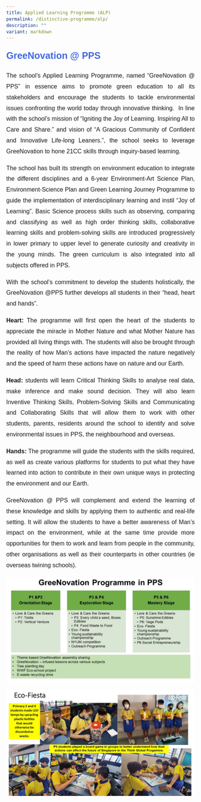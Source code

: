 ```yaml
---
title: Applied Learning Programme (ALP)
permalink: /distinctive-programme/alp/
description: ""
variant: markdown
---
```

<p style="font-family:arial; font-size:25px; font-weight:bold; color:royalblue">GreeNovation @ PPS</p>  
<p style="font-family:arial; font-size:16px; text-align:justify; line-height:1.8">The school’s Applied Learning Programme, named “GreeNovation @ PPS” in essence aims to promote green education to all its stakeholders and encourage the students to tackle environmental issues confronting the world today through innovative thinking.&nbsp; In line with the school’s mission of “Igniting the Joy of Learning. Inspiring All to Care and Share.” and vision of “A Gracious Community of Confident and Innovative Life-long Leaners.”, the school seeks to leverage GreeNovation to hone 21CC skills through inquiry-based learning.</p>

<p style="font-family:arial; font-size:16px; text-align:justify; line-height:1.8">The school has built its strength on environment education to integrate the different disciplines and a 6-year Environment-Art Science Plan, Environment-Science Plan and Green Learning Journey Programme to guide the implementation of interdisciplinary learning and instil “Joy of Learning”. Basic Science process skills such as observing, comparing and classifying as well as high order thinking skills, collaborative learning skills and problem-solving skills are introduced progressively in lower primary to upper level to generate curiosity and creativity in the young minds. The green curriculum is also integrated into all subjects offered in PPS.</p>

<p style="font-family:arial; font-size:16px; text-align:justify; line-height:1.8">With the school’s commitment to develop the students holistically, the GreeNovation @PPS further develops all students in their “head, heart and hands”.</p>

<p style="font-family:arial; font-size:16px; text-align:justify; line-height:1.8"><strong>Heart:</strong> The programme will first open the heart of the students to appreciate the miracle in Mother Nature and what Mother Nature has provided all living things with. The students will also be brought through the reality of how Man’s actions have impacted the nature negatively and the speed of harm these actions have on nature and our Earth.</p>

<p style="font-family:arial; font-size:16px; text-align:justify; line-height:1.8"><strong>Head:</strong> students will learn Critical Thinking Skills to analyse real data, make inference and make sound decision. They will also learn Inventive Thinking Skills, Problem-Solving Skills and Communicating and Collaborating Skills that will allow them to work with other students, parents, residents around the school to identify and solve environmental issues in PPS, the neighbourhood and overseas.</p>

<p style="font-family:arial; font-size:16px; text-align:justify; line-height:1.8"><strong>Hands:</strong> The programme will guide the students with the skills required, as well as create various platforms for students to put what they have learned into action to contribute in their own unique ways in protecting the environment and our Earth.</p>

<p style="font-family:arial; font-size:16px; text-align:justify; line-height:1.8">GreeNovation @ PPS will complement and extend the learning of these knowledge and skills by applying them to authentic and real-life setting. It will allow the students to have a better awareness of Man’s impact on the environment, while at the same time provide more opportunities for them to work and learn from people in the community, other organisations as well as their counterparts in other countries (ie overseas twining schools).</p>

![](/images/school%20website%20Science4.jpeg)

![](/images/school%20website%20Science5.jpeg)

